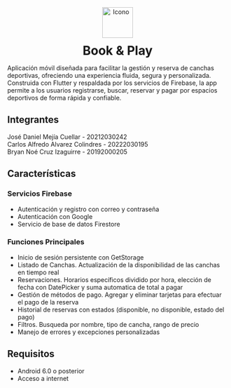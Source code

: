  <div align="center" style="display: flex; flex-direction: column  ;  align-items: center; justify-content: center; gap: 12px;">
  <img src="https://github.com/user-attachments/assets/a07ebfeb-bc9e-4cd6-9434-c4472883562d" alt="Icono" width="70">
  <h1 style="margin: 0;">Book & Play</h2>
</div>

Aplicación móvil diseñada para facilitar la gestión y reserva de canchas deportivas, ofreciendo una experiencia fluida, segura y personalizada. Construida con Flutter y respaldada por los servicios de Firebase, la app permite a los usuarios registrarse, buscar, reservar y pagar por espacios deportivos de forma rápida y confiable.


## Integrantes

José Daniel Mejía Cuellar - 20212030242  
Carlos Alfredo Alvarez Colindres - 20222030195  
Bryan Noé Cruz Izaguirre - 20192000205

## Características

### Servicios Firebase

- Autenticación y registro con correo y contraseña
- Autenticación con Google
- Servicio de base de datos Firestore

### Funciones Principales

- Inicio de sesión persistente con GetStorage
- Listado de Canchas. Actualización de la disponibilidad de las canchas en tiempo real
- Reservaciones. Horarios específicos dividido por hora, elección de fecha con DatePicker y suma automatica de total a pagar
- Gestión de métodos de pago. Agregar y eliminar tarjetas para efectuar el pago de la reserva
- Historial de reservas con estados (disponible, no disponible, estado del pago)
- Filtros. Busqueda por nombre, tipo de cancha, rango de precio
- Manejo de errores y excepciones personalizadas

## Requisitos

- Android 6.0 o posterior
- Acceso a internet

